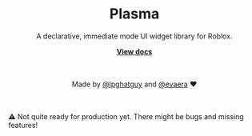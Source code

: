 <div align="center">
	<h1>Plasma</h1>
	<p>A declarative, immediate mode UI widget library for Roblox.</p>
	<a href="https://eryn.io/plasma"><strong>View docs</strong></a>
  <br><br><br>
  
  Made by [@lpghatguy](https://github.com/lpghatguy) and [@evaera](https://github.com/evaera) ❤️
</div>

<br><br>
⚠️ Not quite ready for production yet. There might be bugs and missing features!
